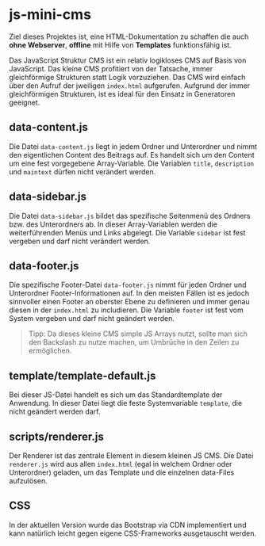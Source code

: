 # js-mini-cms
Ziel dieses Projektes ist, eine HTML-Dokumentation zu schaffen die auch **ohne Webserver**, **offline** mit Hilfe von **Templates** funktionsfähig ist. 

Das JavaScript Struktur CMS ist ein relativ logikloses CMS auf Basis von JavaScript. Das kleine CMS profitiert von der Tatsache, immer gleichförmige Strukturen statt Logik vorzuziehen. Das CMS wird einfach über den Aufruf der jweiligen `index.html` aufgerufen. Aufgrund der immer gleichförmigen Strukturen, ist es ideal für den Einsatz in Generatoren geeignet.

## data-content.js
Die Datei `data-content.js` liegt in jedem Ordner und Unterordner und nimmt den eigentlichen Content des Beitrags auf. Es handelt sich um den Content um eine fest vorgegebene Array-Variable. Die Variablen `title`, `description` und `maintext` dürfen nicht verändert werden.

## data-sidebar.js
Die Datei `data-sidebar.js` bildet das spezifische Seitenmenü des Ordners bzw. des Unterordners ab. In dieser Array-Variablen werden die weiterführenden Menüs und Links abgelegt. Die Variable `sidebar` ist fest vergeben und darf nicht verändert werden.

## data-footer.js
Die spezifische Footer-Datei `data-footer.js` nimmt für jeden Ordner und Unterordner Footer-Informationen auf. In den meisten Fällen ist es jedoch sinnvoller einen Footer an oberster Ebene zu definieren und immer genau diesen in der `index.html` zu includieren. Die Variable `footer` ist fest vom System vergeben und darf nicht geändert werden.

>Tipp: Da dieses kleine CMS simple JS Arrays nutzt, sollte man sich den Backslash zu nutze machen, um Umbrüche in den Zeilen zu ermöglichen.

## template/template-default.js
Bei dieser JS-Datei handelt es sich um das Standardtemplate der Anwendung. In dieser Datei liegt die feste Systemvariable `template`, die nicht geändert werden darf.

## scripts/renderer.js
Der Renderer ist das zentrale Element in diesem kleinen JS CMS. Die Datei `renderer.js` wird aus allen `index.html` (egal in welchem Ordner oder Unterordner) geladen, um das Template und die einzelnen data-Files aufzulösen.

## CSS
In der aktuellen Version wurde das Bootstrap via CDN implementiert und kann natürlich leicht gegen eigene CSS-Frameworks ausgetauscht werden.

